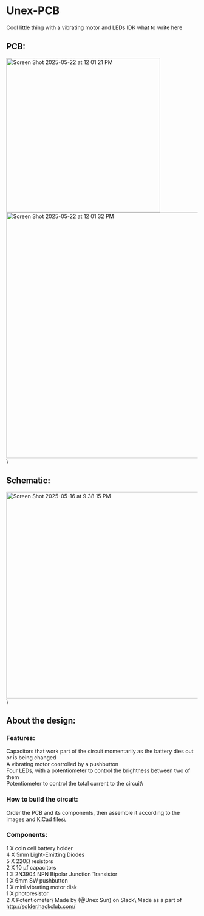 # Unex-PCB
Cool little thing with a vibrating motor and LEDs IDK what to write here
## PCB:
<img width="405" alt="Screen Shot 2025-05-22 at 12 01 21 PM" src="https://github.com/user-attachments/assets/64e28053-0240-4311-907e-a60b0df150e6" /> \
<img width="646" alt="Screen Shot 2025-05-22 at 12 01 32 PM" src="https://github.com/user-attachments/assets/096493a9-b86b-4f04-b361-bf8f809d82ff" /> \
## Schematic:
<img width="542" alt="Screen Shot 2025-05-16 at 9 38 15 PM" src="https://github.com/user-attachments/assets/565df27a-53f3-4dde-aadf-07eb023b546e" /> \
## About the design:
### Features:
Capacitors that work part of the circuit momentarily as the battery dies out or is being changed\
A vibrating motor controlled by a pushbutton\
Four LEDs, with a potentiometer to control the brightness between two of them\
Potentiometer to control the total current to the circuit\
### How to build the circuit:
Order the PCB and its components, then assemble it according to the images and KiCad files\
### Components:
1 X coin cell battery holder\
4 X 5mm Light-Emitting Diodes\
5 X 220Ω resistors\
2 X 10 µf capacitors\
1 X 2N3904 NPN Bipolar Junction Transistor\
1 X 6mm SW pushbutton\
1 X mini vibrating motor disk\
1 X photoresistor\
2 X Potentiometer\\
Made by (@Unex Sun) on Slack\\
Made as a part of http://solder.hackclub.com/
